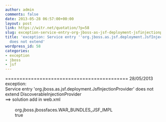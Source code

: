 ```yaml
---
author: admin
comments: false
date: 2013-05-28 06:57:00+00:00
layout: post
link: https://witr.net/quotation/?p=58
slug: exception-service-entry-org-jboss-as-jsf-deployment-jsfinjectionprovider-does-not-extend
title: 'exception: Service entry ''org.jboss.as.jsf.deployment.JsfInjectionProvider''
  does not extend'
wordpress_id: 58
categories:
- exception
- jboss
- jsf
---
```



  
=========================================== 28/05/2013  
exception:  
Service entry 'org.jboss.as.jsf.deployment.JsfInjectionProvider' does not extend DiscoverableInjectionProvider  
==> solution add in web.xml  
      
        org.jboss.jbossfaces.WAR_BUNDLES_JSF_IMPL  
        true  
      


  




